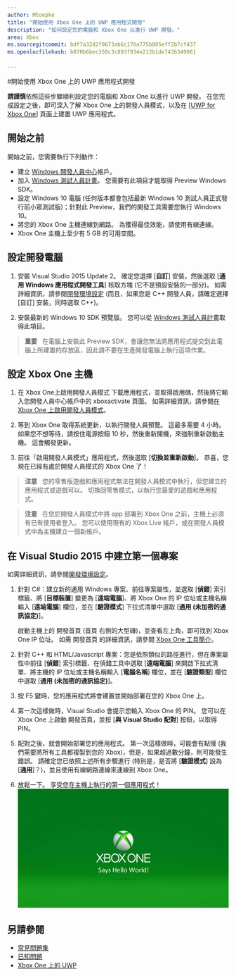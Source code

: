 ```yaml
---
author: Mtoepke
title: "開始使用 Xbox One 上的 UWP 應用程式開發"
description: "如何設定您的電腦和 Xbox One 以進行 UWP 開發。"
area: Xbox
ms.sourcegitcommit: bdf7a32d2f0673ab6c176a775b805eff2b7cf437
ms.openlocfilehash: b070b6bec350c3c893f934e212b1de743b349861

---
```


#開始使用 Xbox One 上的 UWP 應用程式開發

**請謹慎**依照這些步驟順利設定您的電腦和 Xbox One 以進行 UWP 開發。 在您完成設定之後，即可深入了解 Xbox One 上的開發人員模式，以及在 \[[UWP for Xbox One](index.md)\] 頁面上建置 UWP 應用程式。 

## 開始之前
開始之前，您需要執行下列動作：
-   建立 [Windows 開發人員中心](https://dev.windows.com)帳戶。
-   加入 [Windows 測試人員計畫](https://insider.windows.com/)。 您需要有此項目才能取得 Preview Windows SDK。
-   設定 Windows 10 電腦 (任何版本都會包括最新 Windows 10 測試人員正式發行前小眾測試版)；針對此 Preview，我們的開發工具需要您執行 Windows 10。 
-   將您的 Xbox One 主機連線到網路。 為獲得最佳效能，請使用有線連線。
- Xbox One 主機上至少有 5 GB 的可用空間。

## 設定開發電腦
1.  安裝 Visual Studio 2015 Update 2。 確定您選擇 \[**自訂**\] 安裝，然後選取 \[**通用 Windows 應用程式開發工具**\] 核取方塊 (它不是預設安裝的一部分)。 如需詳細資訊，請參閱[開發環境設定](development-environment-setup.md) (而且，如果您是 C++ 開發人員，請確定選擇 \[自訂\] 安裝，同時選取 C++)。

2.  安裝最新的 Windows 10 SDK 預覽版。 您可以從 [Windows 測試人員計畫](http://go.microsoft.com/fwlink/p/?LinkId=780552)取得此項目。
  
  > **重要** &nbsp;&nbsp;在電腦上安裝此 Preview SDK，會讓您無法將應用程式提交到此電腦上所建置的存放區，因此請不要在生產開發電腦上執行這項作業。 

## 設定 Xbox One 主機
1.  在 Xbox One上啟用開發人員模式 下載應用程式，並取得啟用碼，然後將它輸入您開發人員中心帳戶中的 xboxactivate 頁面。 如需詳細資訊，請參閱[在 Xbox One 上啟用開發人員模式](devkit-activation.md)。 

2.  等到 Xbox One 取得系統更新，以執行開發人員預覽。 這最多需要 4 小時。 如果您不想等待，請按住電源按鈕 10 秒，然後重新開機，來強制重新啟動主機。 這會觸發更新。  

3.  前往「啟用開發人員模式」應用程式，然後選取 \[**切換並重新啟動**\]。 恭喜，您現在已經有處於開發人員模式的 Xbox One 了！
  
  > **注意** &nbsp;&nbsp;您的零售版遊戲和應用程式無法在開發人員模式中執行，但您建立的應用程式或遊戲可以。 切換回零售模式，以執行您最愛的遊戲和應用程式。
  
  > **注意** &nbsp;&nbsp;在您於開發人員模式中將 app 部署到 Xbox One 之前，主機上必須有已有使用者登入。 您可以使用現有的 Xbox Live 帳戶，或在開發人員模式中為主機建立一個新帳戶。 

## 在 Visual Studio 2015 中建立第一個專案

如需詳細資訊，請參閱[開發環境設定](development-environment-setup.md)。

1.  針對 C#：建立新的通用 Windows 專案、前往專案屬性，並選取 \[**偵錯**\] 索引標籤、將 \[**目標裝置**\] 變更為 \[**遠端電腦**\]、將 Xbox One 的 IP 位址或主機名稱輸入 \[**遠端電腦**\] 欄位，並在 \[**驗證模式**\] 下拉式清單中選取 \[**通用 (未加密的通訊協定)**\]。   

    啟動主機上的 開發首頁 \(首頁 右側的大型磚\)，並查看左上角，即可找到 Xbox One IP 位址。 如需 開發首頁 的詳細資訊，請參閱 [Xbox One 工具簡介](introduction-to-xbox-tools.md)。  

2.  針對 C++ 和 HTML/Javascript 專案：您是依照類似的路徑進行，但在專案屬性中前往 \[**偵錯**\] 索引標籤、在偵錯工具中選取 \[**遠端電腦**\] 來開啟下拉式清單、將主機的 IP 位址或主機名稱輸入 \[**電腦名稱**\] 欄位，並在 \[**驗證類型**\] 欄位中選取 \[**通用 (未加密的通訊協定)**\]。
   
3.  按 F5 鍵時，您的應用程式將會建置並開始部署在您的 Xbox One 上。
  
4.  第一次這樣做時，Visual Studio 會提示您輸入 Xbox One 的 PIN。 您可以在 Xbox One 上啟動 開發首頁，並按 \[**與 Visual Studio 配對**\] 按鈕，以取得 PIN。
  
5.  配對之後，就會開始部署您的應用程式。 第一次這樣做時，可能會有點慢 (我們需要將所有工具都複製到您的 Xbox)，但是，如果超過數分鐘，則可能發生錯誤。 請確定您已依照上述所有步驟進行 (特別是，是否將 \[**驗證模式**\] 設為 \[**通用**\]？)，並且使用有線網路連線來連線到 Xbox One。  

6. 放鬆一下。 享受您在主機上執行的第一個應用程式！  
   ![Hello World](images/getting-started-hello-world.png)
   

## 另請參閱  
- [常見問題集](frequently-asked-questions.md)  
- [已知問題](known-issues.md)
- [Xbox One 上的 UWP](index.md)



<!--HONumber=Jun16_HO5-->


